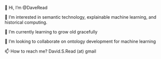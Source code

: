 👋 Hi, I’m @DaveRead

👀 I’m interested in semantic technology, explainable machine learning, and historical computing.

🌱 I’m currently learning to grow old gracefully

💞️ I’m looking to collaborate on ontology development for machine learning

📫 How to reach me? David.S.Read (at) gmail

<!---
DaveRead/DaveRead is a ✨ special ✨ repository because its `README.md` (this file) appears on your GitHub profile.
You can click the Preview link to take a look at your changes.
--->
